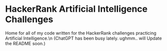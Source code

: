 # HackerRank Artificial Intelligence Challenges

Home for all of my code written for the HackerRank challenges practicing Artificial Intelligence.\n
(ChatGPT has been busy lately. ughmm.. will Update the README soon.)
